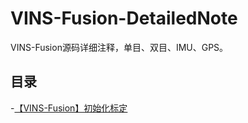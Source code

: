 # VINS-Fusion-DetailedNote
VINS-Fusion源码详细注释，单目、双目、IMU、GPS。

## 目录

-[【VINS-Fusion】初始化标定](https://zhuanlan.zhihu.com/p/358232587)

